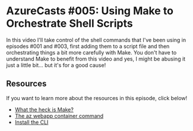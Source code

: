 # AzureCasts #005: Using Make to Orchestrate Shell Scripts

In this video I'll take control of the shell commands that I've been using in episodes #001 and #003, first adding them to a script file and then orchestrating things a bit more carefully with Make. You don't have to understand Make to benefit from this video and yes, I might be abusing it just a little bit... but it's for a good cause!

## Resources

If you want to learn more about the resources in this episode, click below!

 - [What the heck is Make?](https://www.youtube.com/watch?v=_r7i5X0rXJk)
 - [The az webapp container command](https://docs.microsoft.com/cli/azure/webapp/config/container?view=azure-cli-latest&WT.mc_id=azurecast_005-github-robconery)
 - [Install the CLI](https://docs.microsoft.com/cli/azure/install-azure-cli?view=azure-cli-latest&WT.mc_id=azurecast_005-github-robconery)
